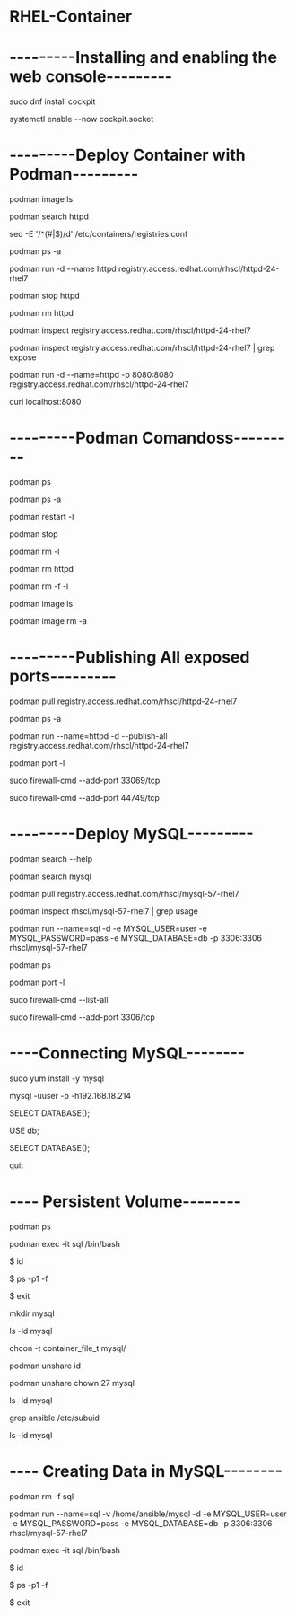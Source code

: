 # RHEL-Container

# ---------Installing and enabling the web console---------
<p align="left">sudo dnf install cockpit</p>
<p align="left">systemctl enable --now cockpit.socket</p>

# ---------Deploy Container with Podman---------
<p align="left">podman image ls</p>
<p align="left">podman search httpd</p>
<p align="left"> sed -E '/^(#|$)/d' /etc/containers/registries.conf </p>
<p align="left">podman ps -a</p>
<p align="left">podman run -d --name httpd registry.access.redhat.com/rhscl/httpd-24-rhel7</p>
<p align="left">podman stop httpd</p>
<p align="left">podman rm httpd</p>
<p align="left">podman inspect registry.access.redhat.com/rhscl/httpd-24-rhel7</p>
<p align="left">podman inspect registry.access.redhat.com/rhscl/httpd-24-rhel7 | grep expose </p>
<p align="left">podman run -d --name=httpd -p 8080:8080 registry.access.redhat.com/rhscl/httpd-24-rhel7</p>
<p align="left">curl localhost:8080</p>

# ---------Podman Comandoss---------
<p align="left">podman ps</p>
<p align="left">podman ps -a</p>
<p align="left">podman restart -l</p>
<p align="left">podman stop</p>
<p align="left">podman rm -l</p>
<p align="left">podman rm httpd</p>
<p align="left">podman rm -f -l</p>
<p align="left">podman image ls</p>
<p align="left">podman image rm -a</p>

# ---------Publishing All exposed ports---------
<p align="left">podman pull registry.access.redhat.com/rhscl/httpd-24-rhel7</p>
<p align="left">podman ps -a</p>
<p align="left">podman run --name=httpd -d --publish-all registry.access.redhat.com/rhscl/httpd-24-rhel7</p>
<p align="left">podman port -l</p>
<p align="left">sudo firewall-cmd --add-port 33069/tcp</p>
<p align="left">sudo firewall-cmd --add-port 44749/tcp</p>

# ---------Deploy MySQL---------
<p align="left">podman search --help</p>
<p align="left">podman search mysql</p>
<p align="left">podman pull registry.access.redhat.com/rhscl/mysql-57-rhel7 </p>
<p align="left">podman inspect rhscl/mysql-57-rhel7 | grep usage</p>

<p align="left">podman run --name=sql -d -e MYSQL_USER=user -e MYSQL_PASSWORD=pass -e MYSQL_DATABASE=db -p 3306:3306 rhscl/mysql-57-rhel7</p>
<p align="left">podman ps </p>
<p align="left">podman port -l</p>
<p align="left">sudo firewall-cmd --list-all</p>
<p align="left">sudo firewall-cmd --add-port 3306/tcp</p>

# ----Connecting MySQL--------
<p align="left">sudo yum install -y mysql</p>
<p align="left">mysql -uuser -p -h192.168.18.214</p>
<p align="left">SELECT DATABASE();</p>
<p align="left">USE db;</p>
<p align="left">SELECT DATABASE();</p>
<p align="left">quit</p>


# ---- Persistent Volume--------
<p align="left">podman ps</p>
<p align="left">podman exec -it sql /bin/bash</p>

<p align="left">$ id</p>
<p align="left">$ ps -p1 -f</p>
<p align="left">$ exit</p>

<p align="left">mkdir mysql</p>
<p align="left">ls -ld mysql</p>
<p align="left">chcon -t container_file_t mysql/</p>
<p align="left">podman unshare id</p>
<p align="left">podman unshare chown 27 mysql</p>
<p align="left">ls -ld mysql</p>
<p align="left">grep ansible /etc/subuid</p>
<p align="left">ls -ld mysql</p>


# ---- Creating Data in MySQL--------
<p align="left">podman rm -f sql</p>
<p align="left">podman run --name=sql -v /home/ansible/mysql -d -e MYSQL_USER=user -e MYSQL_PASSWORD=pass -e MYSQL_DATABASE=db -p 3306:3306 rhscl/mysql-57-rhel7</p>
<p align="left">podman exec -it sql /bin/bash</p>

<p align="left">$ id</p>
<p align="left">$ ps -p1 -f</p>
<p align="left">$ exit</p>







